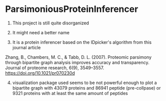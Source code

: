 # ParsimoniousProteinInferencer

1. This project is still quite disorganized

2. It might need a better name

3. It is a protein inferencer based on the IDpicker's algorithm
from this journal article

Zhang, B., Chambers, M. C., & Tabb, D. L. (2007). Proteomic parsimony through bipartite graph analysis improves accuracy and transparency. Journal of proteome research, 6(9), 3549–3557. https://doi.org/10.1021/pr070230d

4. visualization package used seems to be not powerful 
enough to plot a bipartite graph with 43079 
proteins and 86941 peptide (pre-collpase) or 9321
proteins with at least the same amount of peptides
